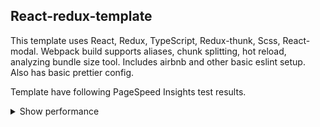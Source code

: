 ## React-redux-template

<p>
This template uses React, Redux, TypeScript, Redux-thunk, Scss, React-modal.
Webpack build supports aliases, chunk splitting, hot reload, analyzing bundle size tool.
Includes airbnb and other basic eslint setup.
Also has basic prettier config.
</p>

Template have following PageSpeed Insights test results.

<details><summary>Show performance</summary>

![PageSpeed Insights](/public/performance.png)

</details>
